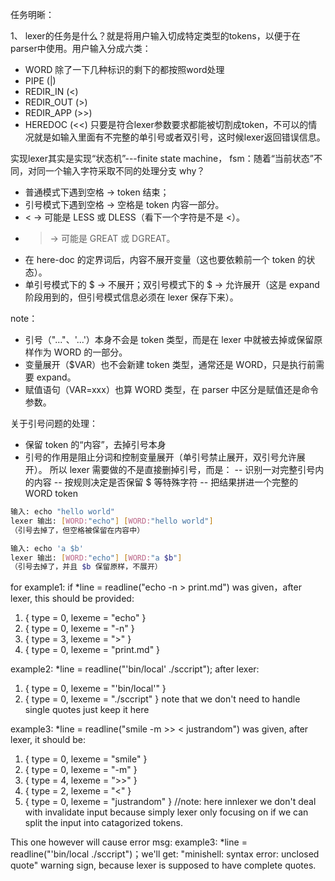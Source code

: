 任务明晰：

1、 lexer的任务是什么？就是将用户输入切成特定类型的tokens，以便于在parser中使用。用户输入分成六类：
- WORD 除了一下几种标识的剩下的都按照word处理
- PIPE (|)
- REDIR_IN (<)
- REDIR_OUT (>)
- REDIR_APP (>>)
- HEREDOC (<<)
只要是符合lexer参数要求都能被切割成token，不可以的情况就是如输入里面有不完整的单引号或者双引号，这时候lexer返回错误信息。


实现lexer其实是实现“状态机”---finite state machine， fsm：随着“当前状态”不同，对同一个输入字符采取不同的处理分支
why？
- 普通模式下遇到空格 → token 结束；
- 引号模式下遇到空格 → 空格是 token 内容一部分。
- < → 可能是 LESS 或 DLESS（看下一个字符是不是 <）。
- > → 可能是 GREAT 或 DGREAT。
- 在 here-doc 的定界词后，内容不展开变量（这也要依赖前一个 token 的状态）。
- 单引号模式下的 $ → 不展开；双引号模式下的 $ → 允许展开（这是 expand 阶段用到的，但引号模式信息必须在 lexer 保存下来）。

note：
- 引号（"..."、'...'）本身不会是 token 类型，而是在 lexer 中就被去掉或保留原样作为 WORD 的一部分。
- 变量展开（$VAR）也不会新建 token 类型，通常还是 WORD，只是执行前需要 expand。
- 赋值语句（VAR=xxx）也算 WORD 类型，在 parser 中区分是赋值还是命令参数。

关于引号问题的处理：
- 保留 token 的“内容”，去掉引号本身
- 引号的作用是阻止分词和控制变量展开（单引号禁止展开，双引号允许展开）。
所以 lexer 需要做的不是直接删掉引号，而是：
-- 识别一对完整引号内的内容
-- 按规则决定是否保留 $ 等特殊字符
-- 把结果拼进一个完整的 WORD token

```bash
输入: echo "hello world"
lexer 输出: [WORD:"echo"] [WORD:"hello world"]
（引号去掉了，但空格被保留在内容中）
```
```bash
输入: echo 'a $b'
lexer 输出: [WORD:"echo"] [WORD:"a $b"]
（引号去掉了，并且 $b 保留原样，不展开）
```


for example1:
if *line = readline("echo -n > print.md") was given，after lexer, this should be provided:
1. { type = 0, lexeme = "echo" }
2. { type = 0, lexeme = "-n" }
3. { type = 3, lexeme = ">" }
4. { type = 0, lexeme = "print.md" }

example2:
*line = readline("'bin/local' ./sccript"); after lexer:
1. { type = 0, lexeme = "'bin/local'" }
2. { type = 0, lexeme = "./sccript" }
note that we don't need to handle single quotes just keep it here


example3:
*line = readline("smile -m >> < justrandom") was given, after lexer, it should be:
1. { type = 0, lexeme = "smile" }
2. { type = 0, lexeme = "-m" }
3. { type = 4, lexeme = ">>" }
4. { type = 2, lexeme = "<" }
5. { type = 0, lexeme = "justrandom" }
//note: here innlexer we don't deal with invalidate input because simply lexer only focusing
on if we can split the input into catagorized tokens.

This one however will cause error msg:
example3:
*line = readline("'bin/local ./sccript")；we'll get:
"minishell: syntax error: unclosed quote" warning sign, because lexer is supposed to have complete quotes.




